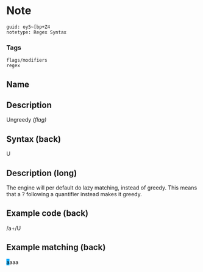# Note
```
guid: oy5~[bp+Z4
notetype: Regex Syntax
```

### Tags
```
flags/modifiers
regex
```

## Name


## Description
Ungreedy <i>(flag)</i>

## Syntax (back)
<div>
  U
</div>

## Description (long)
<div>
  <div>
    <div>
      The engine will per default do lazy matching, instead of
      greedy. This means that a ? following a quantifier instead
      makes it greedy.
    </div>
  </div>
</div>

## Example code (back)
<div>
  /a+/U
</div>

## Example matching (back)
<span style="background-color: rgb(0, 170, 255);">a</span>aaa
